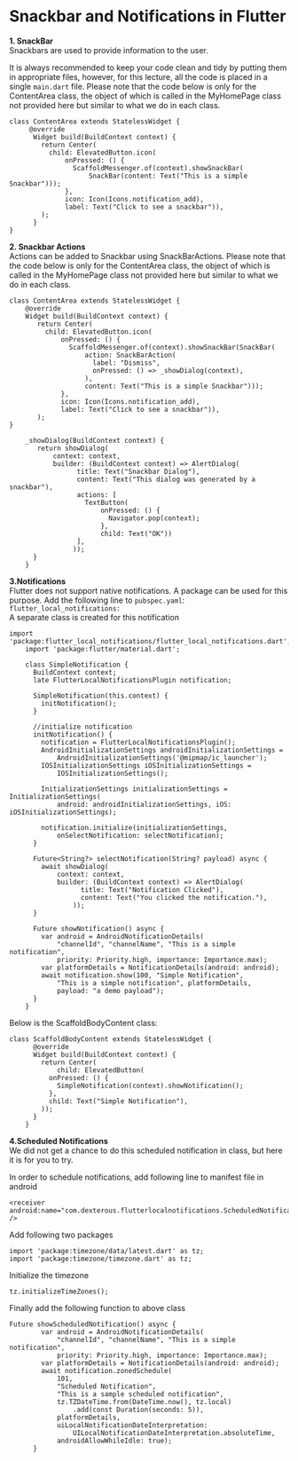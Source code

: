 # Snackbar and Notifications in Flutter

**1. SnackBar**  
Snackbars are used to provide information to the user.

It is always recommended to keep your code clean and tidy by putting them in appropriate files, however, for this lecture, all the code is placed in a single `main.dart` file. Please note that the code below is only for the ContentArea class, the object of which is called in the MyHomePage class not provided here but similar to what we do in each class.

```
class ContentArea extends StatelessWidget {
 	 @override
	  Widget build(BuildContext context) {
	    return Center(
	      child: ElevatedButton.icon(
	          onPressed: () {
	            ScaffoldMessenger.of(context).showSnackBar(
	                SnackBar(content: Text("This is a simple Snackbar")));
	          },
	          icon: Icon(Icons.notification_add),
	          label: Text("Click to see a snackbar")),
	    );
	  }
}

```   
**2. Snackbar Actions**  
Actions can be added to Snackbar using SnackBarActions. Please note that the code below is only for the ContentArea class, the object of which is called in the MyHomePage class not provided here but similar to what we do in each class.

```
class ContentArea extends StatelessWidget {
	@override
	Widget build(BuildContext context) {
	   return Center(
	     child: ElevatedButton.icon(
	         onPressed: () {
	           ScaffoldMessenger.of(context).showSnackBar(SnackBar(
	               action: SnackBarAction(
	                 label: "Dismiss",
	                 onPressed: () => _showDialog(context),
	               ),
	               content: Text("This is a simple Snackbar")));
	         },
	         icon: Icon(Icons.notification_add),
	         label: Text("Click to see a snackbar")),
	   );
}

	_showDialog(BuildContext context) { 
	   return showDialog(
	       context: context,
	       builder: (BuildContext context) => AlertDialog(
	             title: Text("Snackbar Dialog"),
	             content: Text("This dialog was generated by a snackbar"),
	             actions: [
	               TextButton(
	                   onPressed: () {
	                     Navigator.pop(context);
	                   },
	                   child: Text("OK"))
	             ],
	            ));
	  }
	}

```
**3.Notifications**  
Flutter does not support native notifications. A package can be used for this purpose. Add the following line to `pubspec.yaml`:   
`flutter_local_notifications:`  
A separate class is created for this notification

```
import 'package:flutter_local_notifications/flutter_local_notifications.dart';
	import 'package:flutter/material.dart';

	class SimpleNotification {
	  BuildContext context;
	  late FlutterLocalNotificationsPlugin notification;

	  SimpleNotification(this.context) {
	    initNotification();
	  }

	  //initialize notification
	  initNotification() {
	    notification = FlutterLocalNotificationsPlugin();
	    AndroidInitializationSettings androidInitializationSettings =
	        AndroidInitializationSettings('@mipmap/ic_launcher');
	    IOSInitializationSettings iOSInitializationSettings =
	        IOSInitializationSettings();

	    InitializationSettings initializationSettings = InitializationSettings(
	        android: androidInitializationSettings, iOS: iOSInitializationSettings);

	    notification.initialize(initializationSettings,
	        onSelectNotification: selectNotification);
	  }

	  Future<String?> selectNotification(String? payload) async {
	    await showDialog(
	        context: context,
	        builder: (BuildContext context) => AlertDialog(
	              title: Text("Notification Clicked"),
	              content: Text("You clicked the notification."),
	            ));
	  }

	  Future showNotification() async {
	    var android = AndroidNotificationDetails(
	        "channelId", "channelName", "This is a simple notification",
	        priority: Priority.high, importance: Importance.max);
	    var platformDetails = NotificationDetails(android: android);
	    await notification.show(100, "Simple Notification",
	        "This is a simple notification", platformDetails,
	        payload: "a demo payload");
	  }
	}
```
Below is the ScaffoldBodyContent class:

```
class ScaffoldBodyContent extends StatelessWidget {
	  @override
	  Widget build(BuildContext context) {
	    return Center(
	        child: ElevatedButton(
	      onPressed: () {
	        SimpleNotification(context).showNotification();
	      },
	      child: Text("Simple Notification"),
	    ));
	  }
	}
```

**4.Scheduled Notifications**   
We did not get a chance to do this scheduled notification in class, but here it is for you to try.  

In order to schedule notifications, add following line to manifest file in android

```
<receiver android:name="com.dexterous.flutterlocalnotifications.ScheduledNotificationReceiver" />
```

Add following two packages
```
import 'package:timezone/data/latest.dart' as tz;
import 'package:timezone/timezone.dart' as tz;
```	
Initialize the timezone
```
tz.initializeTimeZones();
```
Finally add the following function to above class

```
Future showScheduledNotification() async {
	    var android = AndroidNotificationDetails(
	        "channelId", "channelName", "This is a simple notification",
	        priority: Priority.high, importance: Importance.max);
	    var platformDetails = NotificationDetails(android: android);
	    await notification.zonedSchedule(
	        101,
	        "Scheduled Notification",
	        "This is a sample scheduled notification",
	        tz.TZDateTime.from(DateTime.now(), tz.local)
	            .add(const Duration(seconds: 5)),
	        platformDetails,
	        uiLocalNotificationDateInterpretation:
	            UILocalNotificationDateInterpretation.absoluteTime,
	        androidAllowWhileIdle: true);
	  }
```